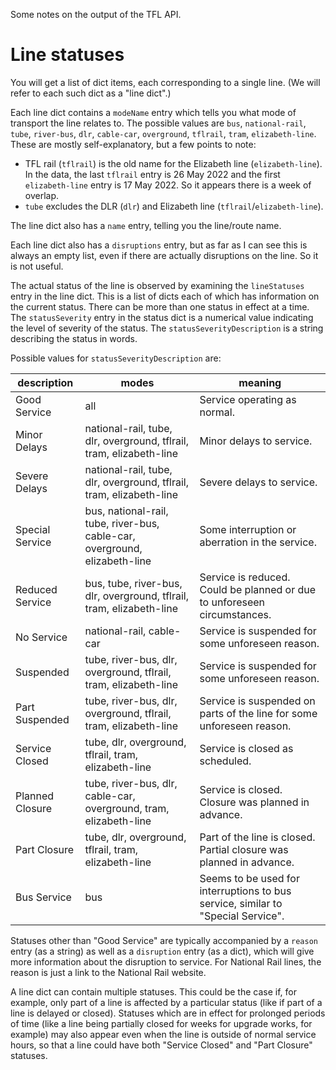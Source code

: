 Some notes on the output of the TFL API.

# Line statuses

You will get a list of dict items, each corresponding to a single line. (We will refer to each such dict as a "line dict".)

Each line dict contains a `modeName` entry which tells you what mode of transport the line relates to. The possible values are `bus`, `national-rail`, `tube`, `river-bus`, `dlr`, `cable-car`, `overground`, `tflrail`, `tram`, `elizabeth-line`. These are mostly self-explanatory, but a few points to note:

- TFL rail (`tflrail`) is the old name for the Elizabeth line (`elizabeth-line`). In the data, the last `tflrail` entry is 26 May 2022 and the first `elizabeth-line` entry is 17 May 2022. So it appears there is a week of overlap.
- `tube` excludes the DLR (`dlr`) and Elizabeth line (`tflrail`/`elizabeth-line`).

The line dict also has a `name` entry, telling you the line/route name.

Each line dict also has a `disruptions` entry, but as far as I can see this is always an empty list, even if there are actually disruptions on the line. So it is not useful.

The actual status of the line is observed by examining the `lineStatuses` entry in the line dict. This is a list of dicts each of which has information on the current status. There can be more than one status in effect at a time. The `statusSeverity` entry in the status dict is a numerical value indicating the level of severity of the status. The `statusSeverityDescription` is a string describing the status in words. 

Possible values for `statusSeverityDescription` are:

| description     | modes                                                                      | meaning                                                                          |
|-----------------|----------------------------------------------------------------------------|----------------------------------------------------------------------------------|
| Good Service    | all                                                                        | Service operating as normal.                                                     |
| Minor Delays    | national-rail, tube, dlr, overground, tflrail, tram, elizabeth-line        | Minor delays to service.                                                         |
| Severe Delays   | national-rail, tube, dlr, overground, tflrail, tram, elizabeth-line        | Severe delays to service.                                                        |
| Special Service | bus, national-rail, tube, river-bus, cable-car, overground, elizabeth-line | Some interruption or aberration in the service.                                  |
| Reduced Service | bus, tube, river-bus, dlr, overground, tflrail, tram, elizabeth-line       | Service is reduced. Could be planned or due to unforeseen circumstances.         |
| No Service      | national-rail, cable-car                                                   | Service is suspended for some unforeseen reason.                                 |
| Suspended       | tube, river-bus, dlr, overground, tflrail, tram, elizabeth-line            | Service is suspended for some unforeseen reason.                                 |
| Part Suspended  | tube, river-bus, dlr, overground, tflrail, tram, elizabeth-line            | Service is suspended on parts of the line for some unforeseen reason.            |
| Service Closed  | tube, dlr, overground, tflrail, tram, elizabeth-line                       | Service is closed as scheduled.                                                  |
| Planned Closure | tube, river-bus, dlr, cable-car, overground, tram, elizabeth-line          | Service is closed. Closure was planned in advance.                               |
| Part Closure    | tube, dlr, overground, tflrail, tram, elizabeth-line                       | Part of the line is closed. Partial closure was planned in advance.              |
| Bus Service     | bus                                                                        | Seems to be used for interruptions to bus service, similar to "Special Service". |


Statuses other than "Good Service" are typically accompanied by a `reason` entry (as a string) as well as a `disruption` entry (as a dict), which will give more information about the disruption to service. For National Rail lines, the reason is just a link to the National Rail website.

A line dict can contain multiple statuses. This could be the case if, for example, only part of a line is affected by a particular status (like if part of a line is delayed or closed). Statuses which are in effect for prolonged periods of time (like a line being partially closed for weeks for upgrade works, for example) may also appear even when the line is outside of normal service hours, so that a line could have both "Service Closed" and "Part Closure" statuses.
